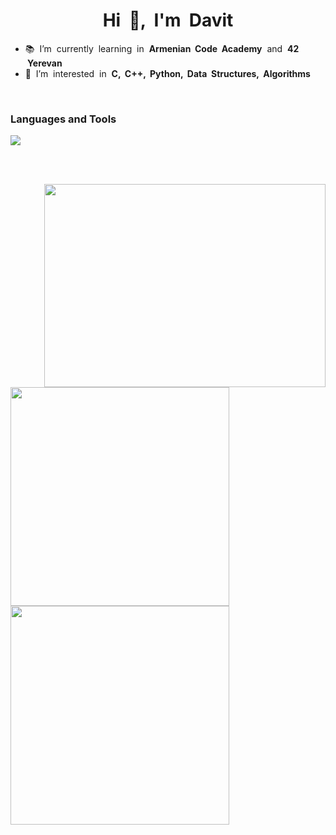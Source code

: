 <h1 align="center">Hi &nbsp;👋, &nbsp;I'm&nbsp; Davit</h1>

<ul>
<li> 📚 &nbsp;I’m &nbsp;currently &nbsp;learning &nbsp;in&nbsp; <b> Armenian &nbsp;Code &nbsp;Academy</b> &nbsp;and &nbsp;<b>42 &nbsp;Yerevan</b>
<li> 👀 &nbsp;I’m &nbsp;interested &nbsp;in &nbsp;<b>C, &nbsp;C++, &nbsp;Python, &nbsp;Data &nbsp;Structures, &nbsp;Algorithms</b>
</ul>

<br>

### Languages and Tools<br>
<img src="https://skillicons.dev/icons?i=c,cpp,vim,visualstudio,vscode" />

<br><br>

<img src="https://media.giphy.com/media/qgQUggAC3Pfv687qPC/giphy.gif" align="right" width="450px" height="325px">
<img src="https://github-readme-stats.vercel.app/api?username=araqelian&show_icons=true&theme=tokyonight" width="350px">
<img src="https://github-readme-stats.vercel.app/api/top-langs/?username=araqelian&layout=compact&theme=tokyonight" width="350px">
